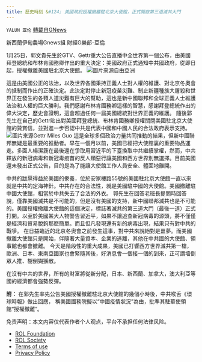 ```yaml
---
title: 歷史時刻 &#124; 美國政府授權撤離駐北京大使館，正式開啟第三道滅共大門
---
```

`YALUN 亚伦` [轉載自GNews](https://gnews.org/zh-hans/1910448/)

新西蘭伊甸農場Gnews組 財經G樂部-亞倫

1月25日，郭文貴先生於GTV、Gettr重大公告直播中全世界第一個公布，由美國拜登總統和布林肯國務卿作出的重大決定：美國政府正式通知中共國政府，從即日起，授權撤離美國駐北京大使館。
![](https://assets.gnews.org/wp-content/uploads/2022/01/Beijing-masthead.jpg)圖片來源自由亞洲


這是由美國公正的法治，以及世界各國秉持正義人士對人權的維護、對北京冬奧會的抵制而作出的正確決定。此決定對停止新冠疫苗災難、制止新疆種族大屠殺和世界正在發生的各類人道災難有巨大的幫助，這也是新中國聯邦和全球正義人士維護法治和人權的巨大勝利。我們感謝布林肯國務卿這樣的智慧，感謝拜登總統作出的偉大決定，歷史會證明，這會超過任何一屆美國總統對世界正義的維護。
隨後郭先生在自己的Gettr貼出對美國拜登總統、布林肯國務卿授權關閉美國駐北京大使館的贊賞信，並對進一步否認中共是代表中國和中國人民的合法政府表示支持。
![](https://assets.gnews.org/wp-content/uploads/2022/01/0125Miles-Guo_Page_2.jpg)圖片來源Gettr Miles Guo
這是全球多個政治力量共同推動的結果，但新中國聯邦無疑是最重要的推動者。早在一個月以前，美國已經把大使館裏的重要物品運走。多面人楊潔篪在最後還在爭取用習近平的下臺換取中共繼續掌權，然而，中共釋放的新冠病毒和新冠毒疫苗的反人類惡行讓美國和西方世界別無選擇。目前美國還未發出正式公告，目的是為了能讓大使館工作人員安全、體面地離開。

中共的跋扈得益於美國的豢養，位於安家樓路55號的美國駐北京大使館一直以來就是中共的定海神針。中共存在的合法性，就是美國駐中國的大使館。美國撤離駐中國大使館，相當於中共失去了合法的外衣。
郭先生在回答老班長提問時回答說，僅靠美國滅共是不可能的，但是沒有美國的支持，新中國聯邦滅共也是不可能的。美國授權撤離大使館的這個決定，標誌著滅共的第三道大門（最後一道）正式打開。以至於美國某大人物警告習近平，如果不讓追查新冠病毒的源頭，將不僅僅是經濟和貿易脫鉤那麽簡單。而且但凡發現還有新的病毒出現，結果只有對中共的戰爭。
在日益臨近的北京冬奧會之前發生這事，對中共來說絕對是噩夢。而美國撤離大使館只是開始，伴隨著大量資本、企業的逃離，其他在中共國的大使館、領事館也都會撤離。
今天是階段性的重大成果，美國已打響西方世界滅共第一槍，歐洲、日本、東南亞國家也會緊隨其後，好消息會一個接一個的到來，正可謂墻倒眾人推、樹倒猢猻散。

在沒有中共的世界，所有的財富將從新分配，日本、新西蘭、加拿大，澳大利亞等國的經濟都會強勢反彈。

**附：**
在郭先生率先公告美國授權撤離駐北京大使館的幾個小時後，中共喉舌《環球時報》做出回應， 稱美國國務院擬以“中國疫情狀況”為由，批準其駐華使領館“授權撤離”。

 

免责声明：本文内容仅代表作者个人观点，平台不承担任何法律风险。

- [ROL Foundation](https://rolfoundation.org/)
- [ROL Society](https://rolsociety.org/)
- [Terms of use](https://gnews.org/terms-of-use-3/)
- [Privacy Policy](https://gnews.org/privacy-policy/)
